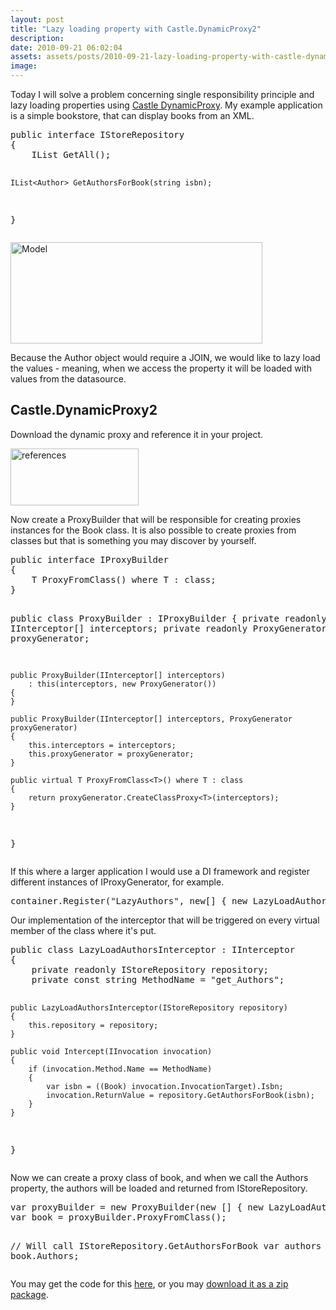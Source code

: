 ```yaml
---
layout: post
title: "Lazy loading property with Castle.DynamicProxy2"
description:
date: 2010-09-21 06:02:04
assets: assets/posts/2010-09-21-lazy-loading-property-with-castle-dynamicproxy2
image: 
---
```


<p>Today I will solve a problem concerning single responsibility principle and lazy loading properties using <a href="http://www.castleproject.org/dynamicproxy/index.html">Castle DynamicProxy</a>. My example application is a simple bookstore, that can display books from an XML.</p>
<pre name="code" class="csharp">public interface IStoreRepository
{
    IList<Book> GetAll();

    IList<Author> GetAuthorsForBook(string isbn);
}</pre>
<p><img class="alignnone size-full wp-image-898" title="Model" src="http://litemedia.info/media/Default/Mint/Model.png" width="403" height="162" /></p>
<p>Because the Author object would require a JOIN, we would like to lazy load the values - meaning, when we access the property it will be loaded with values from the datasource.</p>
<h2>Castle.DynamicProxy2</h2>
<p>Download the dynamic proxy and reference it in your project.</p>
<p><img class="alignnone size-full wp-image-899" title="references" src="http://litemedia.info/media/Default/Mint/references1.png" width="205" height="91" /></p>
<p>Now create a ProxyBuilder that will be responsible for creating proxies instances for the Book class. It is also possible to create proxies from classes but that is something you may discover by yourself.</p>
<pre class="brush:csharp">public interface IProxyBuilder
{
    T ProxyFromClass<T>() where T : class;
}

public class ProxyBuilder : IProxyBuilder
{
    private readonly IInterceptor[] interceptors;
    private readonly ProxyGenerator proxyGenerator;

    public ProxyBuilder(IInterceptor[] interceptors)
        : this(interceptors, new ProxyGenerator())
    {
    }

    public ProxyBuilder(IInterceptor[] interceptors, ProxyGenerator proxyGenerator)
    {
        this.interceptors = interceptors;
        this.proxyGenerator = proxyGenerator;
    }

    public virtual T ProxyFromClass<T>() where T : class
    {
        return proxyGenerator.CreateClassProxy<T>(interceptors);
    }
}</pre>
<p>If this where a larger application I would use a DI framework and register different instances of IProxyGenerator, for example.</p>
<pre class="brush:csharp">container.Register<IProxyBuilder>("LazyAuthors", new[] { new LazyLoadAuthorsInterceptor() });</pre>
<p>Our implementation of the interceptor that will be triggered on every virtual member of the class where it's put.</p>
<pre class="brush:csharp">public class LazyLoadAuthorsInterceptor : IInterceptor
{
    private readonly IStoreRepository repository;
    private const string MethodName = "get_Authors";

    public LazyLoadAuthorsInterceptor(IStoreRepository repository)
    {
        this.repository = repository;
    }

    public void Intercept(IInvocation invocation)
    {
        if (invocation.Method.Name == MethodName)
        {
            var isbn = ((Book) invocation.InvocationTarget).Isbn;
            invocation.ReturnValue = repository.GetAuthorsForBook(isbn);
        }
    }
}</pre>
<p>Now we can create a proxy class of book, and when we call the Authors property, the authors will be loaded and returned from IStoreRepository.</p>
<pre class="brush:csharp">var proxyBuilder = new ProxyBuilder(new [] { new LazyLoadAuthorsInterceptor(new StoreRepository()) };
var book = proxyBuilder.ProxyFromClass<Book>();

// Will call IStoreRepository.GetAuthorsForBook
var authors = book.Authors;</pre>
<p>You may get the code for this <a href="https://bitbucket.org/bokmal/litemedia.bookstore.dynamicproxy">here</a>, or you may <a href="http://mint.litemedia.se/wp-content/uploads/litemedia.bookstore.dynamicproxy.zip">download it as a zip package</a>.</p>
